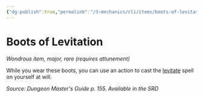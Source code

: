 ```yaml
---
{"dg-publish":true,"permalink":"/3-mechanics/cli/items/boots-of-levitation/","tags":["ttrpg-cli/compendium/src/5e/dmg","ttrpg-cli/item/attunement/required","ttrpg-cli/item/rarity/rare","ttrpg-cli/item/tier/major"],"noteIcon":""}
---
```


# Boots of Levitation
*Wondrous item, major, rare (requires attunement)*  



While you wear these boots, you can use an action to cast the [levitate](3-Mechanics/CLI/spells/levitate.md) spell on yourself at will.

*Source: Dungeon Master's Guide p. 155. Available in the <span title='Systems Reference Document (5.1)'>SRD</span>*
